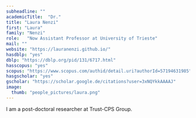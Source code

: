 ```yaml
---
subheadline: ""
academicTitle:  "Dr."
title: "Laura Nenzi"
first: "Laura"
family: "Nenzi"
role:   "Now Assistant Professor at University of Trieste"
mail: ""
website: "https://lauranenzi.github.io/"
hasdblp: "yes"
dblp: "https://dblp.org/pid/131/6717.html"
hasscopus: "yes"
scopus: "https://www.scopus.com/authid/detail.uri?authorId=57194631985"
hasgscholar: "yes"
gscholar: "https://scholar.google.de/citations?user=3xNQYkkAAAAJ"
image:
  thumb: "people_pictures/laura.png"
---
```


<!--more-->

I am a post-doctoral researcher at Trust-CPS Group.
